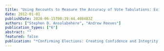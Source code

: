 ```yaml
---
title: "Using Recounts to Measure the Accuracy of Vote Tabulations: Evidence from New Hampshire Elections 1946-2002"
date: 2012-01-01
publishDate: 2020-06-15T00:39:44.408483Z
authors: ["Stephen D. Ansolabehere", "Andrew Reeves"]
publication_types: ["6"]
abstract: ""
featured: false
publication: "*Confirming Elections: Creating Confidence and Integrity through Election Auditing*"
---
```


